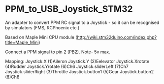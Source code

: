 # PPM_to_USB_Joystick_STM32

An adapter to  convert PPM RC signal to a Joystick - so it can be recognised by simulators (FMS, RCPhoenix etc.)

Based on Maple Mini CPU module (http://wiki.stm32duino.com/index.php?title=Maple_Mini) 

Connect a PPM signal to pin 2 (PB2). Note- 5v max. 

Mapping:
   Joystick.X               (1)Aileron 
   Joystick.Y               (2)Eelevator
   Joystick.Xrotate         (4)Rudder
   Joystick.Yrotate         (6)Ch6
   Joystick.sliderLeft      (7)Ch7
   Joystick.sliderRight     (3)Throttle 
   Joystick.button1         (5)Gear 
   Joystick.button2         (8)Ch8 